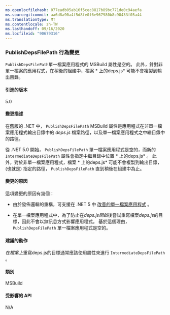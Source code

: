 ```yaml
---
ms.openlocfilehash: 077eadb05ab16f5cec8817b89bc771de0c94aefa
ms.sourcegitcommit: aa6d8a90a4f5d8fe0f6e967980b8c98433f05a44
ms.translationtype: MT
ms.contentlocale: zh-TW
ms.lasthandoff: 09/16/2020
ms.locfileid: "90679316"
---
```

### <a name="publishdepsfilepath-behavior-change"></a>PublishDepsFilePath 行為變更

`PublishDepsFilePath`單一檔案應用程式的 MSBuild 屬性是空的。 此外，針對非單一檔案的應用程式，在稍後的組建中，檔案 * 上的deps.js* 可能不會複製到輸出目錄。

#### <a name="version-introduced"></a>引進的版本

5.0

#### <a name="change-description"></a>變更描述

在舊版的 .NET 中， `PublishDepsFilePath` MSBuild 屬性是應用程式在非單一檔案應用程式輸出目錄中的 *deps.js* 檔案路徑，以及單一檔案應用程式之中繼目錄中的路徑。

從 .NET 5.0 開始， `PublishDepsFilePath` 單一檔案應用程式是空的，而新的 `IntermediateDepsFilePath` 屬性會指定中繼目錄中位置 * 上的deps.js* 。 此外，對於非單一檔案應用程式，檔案 * 上的deps.js* 可能不會複製到輸出目錄， (也就是) 指定的路徑， `PublishDepsFilePath` 直到稍後在組建中為止。

#### <a name="reason-for-change"></a>變更的原因

這項變更的原因有幾個：

- 由於發佈邏輯的重構，可支援在 .NET 5 中 [改善的單一檔案應用程式](https://github.com/dotnet/designs/blob/master/accepted/2020/single-file/design.md) 。

- 在單一檔案應用程式中，為了防止在*deps.js開啟*後嘗試重寫檔案*deps.js*的目標，因此不會以無訊息方式影響應用程式。 基於這個理由， `PublishDepsFilePath` 單一檔案應用程式是空的。

#### <a name="recommended-action"></a>建議的動作

*在檔案上*重寫deps.js的目標通常應該使用屬性來進行 `IntermediateDepsFilePath` 。

#### <a name="category"></a>類別

MSBuild

#### <a name="affected-apis"></a>受影響的 API

N/A

<!--

#### Affected APIs

Not detectable via API analysis.

-->
